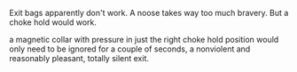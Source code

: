 Exit bags apparently don't work. A noose takes way too much bravery. But a choke hold would work.

a magnetic collar with pressure in just the right choke hold position would only need to be ignored for a couple of seconds, a nonviolent and reasonably pleasant, totally silent exit.